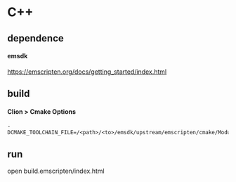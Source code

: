 # C++

## dependence

#### emsdk
https://emscripten.org/docs/getting_started/index.html

## build

#### Clion > Cmake Options
```shell
-DCMAKE_TOOLCHAIN_FILE=/<path>/<to>/emsdk/upstream/emscripten/cmake/Modules/Platform/Emscripten.cmake
```

## run

open  build.emscripten/index.html  
